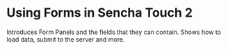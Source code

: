 # Using Forms in Sencha Touch 2 #

Introduces Form Panels and the fields that they can contain. Shows how to load data, submit to the server and more.
